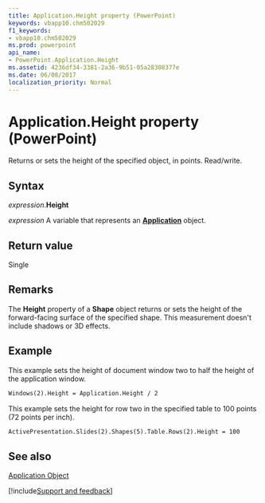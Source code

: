 ```yaml
---
title: Application.Height property (PowerPoint)
keywords: vbapp10.chm502029
f1_keywords:
- vbapp10.chm502029
ms.prod: powerpoint
api_name:
- PowerPoint.Application.Height
ms.assetid: 4236df34-3381-2a36-9b51-05a28308377e
ms.date: 06/08/2017
localization_priority: Normal
---
```



# Application.Height property (PowerPoint)

Returns or sets the height of the specified object, in points. Read/write.


## Syntax

_expression_.**Height**

_expression_ A variable that represents an **[Application](PowerPoint.Application.md)** object.


## Return value

Single


## Remarks

The  **Height** property of a **Shape** object returns or sets the height of the forward-facing surface of the specified shape. This measurement doesn't include shadows or 3D effects.


## Example

This example sets the height of document window two to half the height of the application window.


```vb
Windows(2).Height = Application.Height / 2
```

This example sets the height for row two in the specified table to 100 points (72 points per inch).




```vb
ActivePresentation.Slides(2).Shapes(5).Table.Rows(2).Height = 100
```


## See also


[Application Object](PowerPoint.Application.md)

[!include[Support and feedback](~/includes/feedback-boilerplate.md)]
